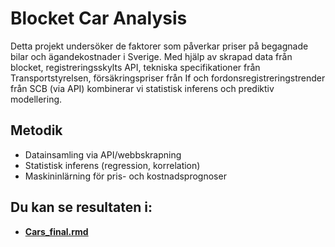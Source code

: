 # Blocket Car Analysis

Detta projekt undersöker de faktorer som påverkar priser på begagnade bilar och ägandekostnader i Sverige. Med hjälp av skrapad data från blocket, registreringsskylts API, tekniska specifikationer från Transportstyrelsen, försäkringspriser från If och fordonsregistreringstrender från SCB (via API) kombinerar vi statistisk inferens och prediktiv modellering.

## Metodik
- Datainsamling via API/webbskrapning
- Statistisk inferens (regression, korrelation)
- Maskininlärning för pris- och kostnadsprognoser

## Du kan se resultaten i:
- [**Cars_final.rmd**](Cars_final.rmd)
